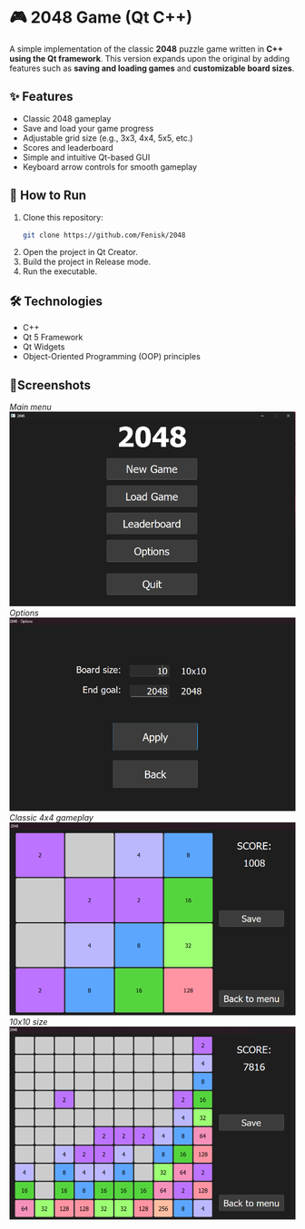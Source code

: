 # 🎮 2048 Game (Qt C++)

A simple implementation of the classic **2048** puzzle game written in **C++ using the Qt framework**.
This version expands upon the original by adding features such as **saving and loading games** and **customizable board sizes**.

## ✨ Features
-  Classic 2048 gameplay
-  Save and load your game progress
-  Adjustable grid size (e.g., 3x3, 4x4, 5x5, etc.)
-  Scores and leaderboard
-  Simple and intuitive Qt-based GUI
-  Keyboard arrow controls for smooth gameplay

## 🚀 How to Run
1. Clone this repository:
   ```bash
   git clone https://github.com/Fenisk/2048
   ```
2. Open the project in Qt Creator.
3. Build the project in Release mode.
4. Run the executable.

## 🛠 Technologies
- C++
- Qt 5 Framework
- Qt Widgets
- Object-Oriented Programming (OOP) principles

## 📸Screenshots
*Main menu*
![gameplay screenshot](assets/screenshot1.png)
*Options*
![gameplay screenshot](assets/screenshot2.png)
*Classic 4x4 gameplay*
![gameplay screenshot](assets/screenshot3.png)
*10x10 size*
![gameplay screenshot](assets/screenshot4.png)
